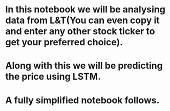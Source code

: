 # In this notebook we will be analysing data from L&T(You can even copy it and enter any other stock ticker to get your preferred choice).
# Along with this we will be predicting the price using LSTM.
# A fully simplified notebook follows.

